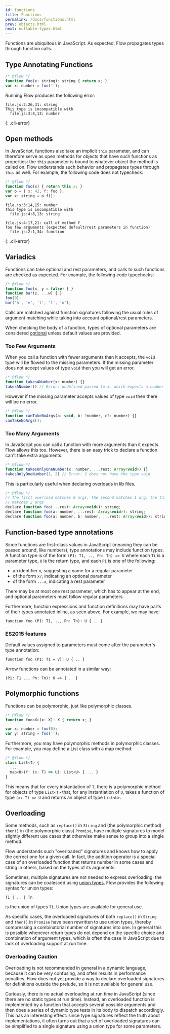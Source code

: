```yaml
---
id: functions
title: Functions
permalink: /docs/functions.html
prev: objects.html
next: nullable-types.html
---
```


Functions are ubiquitous in JavaScript. As expected, Flow propagates types through function calls.

## Type Annotating Functions

```js +line_numbers
/* @flow */
function foo(x: string): string { return x; }
var x: number = foo('');
```

Running Flow produces the following error:

```text
file.js:2:26,31: string
This type is incompatible with
  file.js:3:8,13: number
```
{: .cli-error}

## Open methods

In JavaScript, functions also take an implicit `this` parameter, and can
therefore serve as open methods for objects that have such functions as
properties: the `this` parameter is bound to whatever object the method is
called on. Flow understands such behavior and propagates types through `this`
as well. For example, the following code does not typecheck:

```js +line_numbers
/* @flow */
function foo(x) { return this.x; }
var o = { x: 42, f: foo };
var x: string = o.f();
```

```text
file.js:3:14,15: number
This type is incompatible with
  file.js:4:8,13: string

file.js:4:17,21: call of method f
Too few arguments (expected default/rest parameters in function)
  file.js:2:1,34: function
```
{: .cli-error}


## Variadics

Functions can take optional and rest parameters, and calls to such functions
are checked as expected. For example, the following code typechecks:

```js +line_numbers
/* @flow */
function foo(x, y = false) { }
function bar(z, ...w) { }
foo(0);
bar('h', 'e', 'l', 'l', 'o');
```

Calls are matched against function signatures following the usual rules of
argument matching while taking into account optional/rest parameters.

When checking the body of a function, types of optional parameters are considered [optional](http://flowtype.org/docs/nullable-types.html#_) unless default values are provided.

### Too Few Arguments

When you call a function with fewer arguments than it accepts, the `void` type
will be flowed to the missing parameters. If the missing parameter does not
accept values of type `void` then you will get an error.

```js +line_numbers
/* @flow */
function takesANumber(x: number) {}
takesANumber() // Error: undefined passed to x, which expects a number
```

However if the missing parameter accepts values of type `void` then there will
be no error.

```js +line_numbers
/* @flow */
function canTakeNoArgs(a: void, b: ?number, c?: number) {}
canTakeNoArgs();
```

### Too Many Arguments

In JavaScript you can call a function with more arguments than it expects. Flow
allows this too. However, there is an easy trick to declare a function can't
take extra arguments.

```js +line_numbers
/* @flow */
function takesOnlyOneNumber(x: number, ...rest: Array<void>) {}
takesOnlyOneNumber(1, 2) // Error: 2 does not have the type void
```

This is particularly useful when declaring overloads in lib files.

```js +line_numbers
/* @flow */
// The first overload matches 0 args, the second matches 1 arg, the third
// matches 2 args
declare function foo(...rest: Array<void>): string;
declare function foo(a: number, ...rest: Array<void>): string;
declare function foo(a: number, b: number, ...rest: Array<void>): string;
```

## Function-based type annotations

Since functions are first-class values in JavaScript (meaning they can be
passed around, like numbers), type annotations may include function types. A
function type is of the form `(P1: T1, .., Pn: Tn) => U` where each `Ti` is a
parameter type, `U` is the return type, and each `Pi` is one of the following:

- an identifier `x`, suggesting a name for a regular parameter
- of the form `x?`, indicating an optional parameter
- of the form `...x`, indicating a rest parameter

There may be at most one rest parameter, which has to appear at the end, and
optional parameters must follow regular parameters.

Furthermore, function expressions and function definitions may have parts of
their types annotated inline, as seen above. For example, we may have:

`function foo (P1: T1, .., Pn: Tn): U { .. }`

### ES2015 features

Default values assigned to parameters must come after the parameter's type annotation:

`function foo (P1: T1 = V): U { .. }`

Arrow functions can be annotated in a similar way:

`(P1: T1 .., Pn: Tn): U => { .. }`

## Polymorphic functions
Functions can be polymorphic, just like polymorphic classes.

```js +line_numbers
/* @flow */
function foo<X>(x: X): X { return x; }

var x: number = foo(0);
var y: string = foo('');
```

Furthermore, you may have polymorphic methods in polymorphic classes. For
example, you may define a List class with a map method:

```js +line_numbers
/* @flow */
class List<T> {
  ...
  map<U>(f: (x: T) => U): List<U> { ... }
}
```

This means that for every instantiation of `T`, there is a polymorphic method
for objects of type `List<T>` that, for any instantiation of `U`, takes a
function of type `(x: T) => U` and returns an object of type `List<U>`.

## Overloading

Some methods, such as `replace()` in `String` and (the polymorphic method)
`then()` in (the polymorphic class) `Promise`, have multiple signatures to
model slightly different use cases that otherwise make sense to group into a single method.

Flow understands such "overloaded" signatures and knows how to apply the
correct one for a given call. In fact, the addition operator is a special case
of an overloaded function that returns number in some cases and string in
others, based on the types of its arguments.

Sometimes, multiple signatures are not needed to express overloading: the signatures can
be coalesced using [union types](http://flowtype.org/docs/union-intersection-types.html#_).
Flow provides the following syntax for union types:

`T1 | .. | Tn`

is the union of types `Ti`. Union types are available for general use.

As specific cases, the overloaded signatures of both `replace()` in `String` and `then()` in `Promise` have been rewritten to use union types, thereby compressing a combinatorial number of signatures into one. In general this is possible whenever return types do not depend on the specific choice and combination of argument types, which is often the case in JavaScript due to lack of overloading support at run time.

### Overloading Caution

Overloading is not recommended in general in a dynamic language, because it
can be very confusing, and often results in performance penalties. Flow does not yet provide a way to declare overloaded signatures for definitions outside the prelude, so it is not available for general use.

Curiously, there is no actual overloading at run time in JavaScript (since
there are no static types at run time). Instead, an overloaded function is
implemented by a function that accepts several possible arguments and then
does a series of dynamic type tests in its body to dispatch accordingly. This
has an interesting effect: since type signatures reflect the truth about
implementations, it often turns out that a set of overloaded signatures can be
simplified to a single signature using a union type for some parameters.
